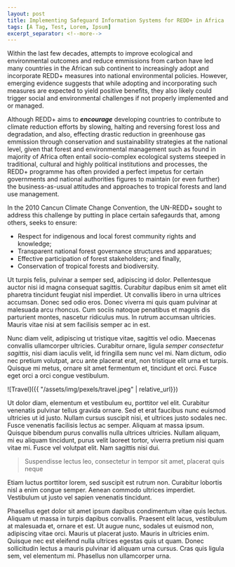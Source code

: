 ```yaml
---
layout: post
title: Implementing Safeguard Information Systems for REDD+ in Africa
tags: [A Tag, Test, Lorem, Ipsum]
excerpt_separator: <!--more-->
---
```


Within the last few decades, attempts to improve ecological and environmental outcomes and reduce emmissions from carbon have led many countries in the African sub continent to increasingly adopt and incorporate REDD+ measures into national environmental policies. However, emerging evidence suggests that while adopting and incorporating such measures are expected to yield positive benefits, they also likely could trigger social and environmental challenges if not properly implemented and or managed. 
<!--more-->

Although REDD+ aims to ***encourage*** developing countries to contribute to climate reduction efforts by slowing, halting and reversing forest loss and degradation, and also, effecting drastic reduction in greenhouse gas emmission through conservation and sustainability strategies at the national level, given that forest and environmental management such as found in majority of Africa often entail socio-complex ecological systems steeped in traditional, cultural and highly political institutions and processes, the REDD+ programme has often provided a perfect impetus for certain governments and national authorities figures to maintain (or even further) the business-as-usual attitudes and approaches to tropical forests and land use management. 

In the 2010 Cancun Climate Change Convention, the UN-REDD+ sought to address this challenge by putting in place certain safegaurds that, among others, seeks to ensure:
* Respect for indigenous and local forest community rights and knowledge;
* Transparent national forest governance structures and apparatues;
* Effective participation of forest stakeholders; and finally,
* Conservation of tropical forests and biodiversity.




Ut turpis felis, pulvinar a semper sed, adipiscing id dolor. Pellentesque auctor nisi id magna consequat sagittis. Curabitur dapibus enim sit amet elit pharetra tincidunt feugiat nisl imperdiet. Ut convallis libero in urna ultrices accumsan. Donec sed odio eros. Donec viverra mi quis quam pulvinar at malesuada arcu rhoncus. Cum sociis natoque penatibus et magnis dis parturient montes, nascetur ridiculus mus. In rutrum accumsan ultricies. Mauris vitae nisi at sem facilisis semper ac in est.

Nunc diam velit, adipiscing ut tristique vitae, sagittis vel odio. Maecenas convallis ullamcorper ultricies. Curabitur ornare, ligula *semper consectetur sagittis*, nisi diam iaculis velit, id fringilla sem nunc vel mi. Nam dictum, odio nec pretium volutpat, arcu ante placerat erat, non tristique elit urna et turpis. Quisque mi metus, ornare sit amet fermentum et, tincidunt et orci. Fusce eget orci a orci congue vestibulum.

![Travel]({{ "/assets/img/pexels/travel.jpeg" | relative_url}})

Ut dolor diam, elementum et vestibulum eu, porttitor vel elit. Curabitur venenatis pulvinar tellus gravida ornare. Sed et erat faucibus nunc euismod ultricies ut id justo. Nullam cursus suscipit nisi, et ultrices justo sodales nec. Fusce venenatis facilisis lectus ac semper. Aliquam at massa ipsum. Quisque bibendum purus convallis nulla ultrices ultricies. Nullam aliquam, mi eu aliquam tincidunt, purus velit laoreet tortor, viverra pretium nisi quam vitae mi. Fusce vel volutpat elit. Nam sagittis nisi dui.

> Suspendisse lectus leo, consectetur in tempor sit amet, placerat quis neque

Etiam luctus porttitor lorem, sed suscipit est rutrum non. Curabitur lobortis nisl a enim congue semper. Aenean commodo ultrices imperdiet. Vestibulum ut justo vel sapien venenatis tincidunt.

Phasellus eget dolor sit amet ipsum dapibus condimentum vitae quis lectus. Aliquam ut massa in turpis dapibus convallis. Praesent elit lacus, vestibulum at malesuada et, ornare et est. Ut augue nunc, sodales ut euismod non, adipiscing vitae orci. Mauris ut placerat justo. Mauris in ultricies enim. Quisque nec est eleifend nulla ultrices egestas quis ut quam. Donec sollicitudin lectus a mauris pulvinar id aliquam urna cursus. Cras quis ligula sem, vel elementum mi. Phasellus non ullamcorper urna.
